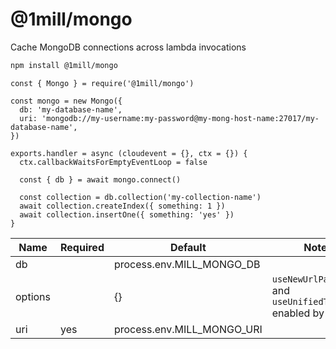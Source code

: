 # @1mill/mongo

Cache MongoDB connections across lambda invocations

```bash
npm install @1mill/mongo
```

```node
const { Mongo } = require('@1mill/mongo')

const mongo = new Mongo({
  db: 'my-database-name',
  uri: 'mongodb://my-username:my-password@my-mong-host-name:27017/my-database-name',
})

exports.handler = async (cloudevent = {}, ctx = {}) {
  ctx.callbackWaitsForEmptyEventLoop = false

  const { db } = await mongo.connect()

  const collection = db.collection('my-collection-name')
  await collection.createIndex({ something: 1 })
  await collection.insertOne({ something: 'yes' })
}
```

| Name    | Required | Default                    | Notes                                                         |
|---------|----------|----------------------------|---------------------------------------------------------------|
| db      |          | process.env.MILL_MONGO_DB  |                                                               |
| options |          | {}                         | `useNewUrlParser` and `useUnifiedTopology` enabled by default |
| uri     | yes      | process.env.MILL_MONGO_URI |                                                               |
